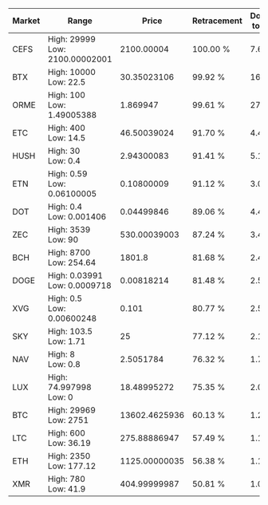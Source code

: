 | Market | Range | Price| Retracement | Doubles to 50% |
| --- | --- | --- | --- | --- |
| CEFS | High: 29999<br />Low: 2100.00002001 | 2100.00004 | 100.00 % | 7.64 |
| BTX | High: 10000<br />Low: 22.5 | 30.35023106 | 99.92 % | 165.11 |
| ORME | High: 100<br />Low: 1.49005388 | 1.869947 | 99.61 % | 27.14 |
| ETC | High: 400<br />Low: 14.5 | 46.50039024 | 91.70 % | 4.46 |
| HUSH | High: 30<br />Low: 0.4 | 2.94300083 | 91.41 % | 5.16 |
| ETN | High: 0.59<br />Low: 0.06100005 | 0.10800009 | 91.12 % | 3.01 |
| DOT | High: 0.4<br />Low: 0.001406 | 0.04499846 | 89.06 % | 4.46 |
| ZEC | High: 3539<br />Low: 90 | 530.00039003 | 87.24 % | 3.42 |
| BCH | High: 8700<br />Low: 254.64 | 1801.8 | 81.68 % | 2.48 |
| DOGE | High: 0.03991<br />Low: 0.0009718 | 0.00818214 | 81.48 % | 2.50 |
| XVG | High: 0.5<br />Low: 0.00600248 | 0.101 | 80.77 % | 2.50 |
| SKY | High: 103.5<br />Low: 1.71 | 25 | 77.12 % | 2.10 |
| NAV | High: 8<br />Low: 0.8 | 2.5051784 | 76.32 % | 1.76 |
| LUX | High: 74.997998<br />Low: 0 | 18.48995272 | 75.35 % | 2.03 |
| BTC | High: 29969<br />Low: 2751 | 13602.4625936 | 60.13 % | 1.20 |
| LTC | High: 600<br />Low: 36.19 | 275.88886947 | 57.49 % | 1.15 |
| ETH | High: 2350<br />Low: 177.12 | 1125.00000035 | 56.38 % | 1.12 |
| XMR | High: 780<br />Low: 41.9 | 404.99999987 | 50.81 % | 1.01 |
